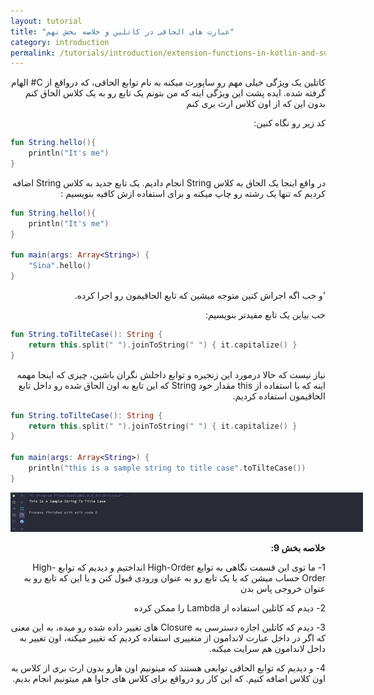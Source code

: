 ```yaml
---
layout: tutorial
title: "عبارت های الحاقی در کاتلین و خلاصه بخش نهم"
category: introduction
permalink: /tutorials/introduction/extension-functions-in-kotlin-and-summary/
---
```



<div dir="rtl" markdown="1">



کاتلین یک ویژگی خیلی مهم رو ساپورت میکنه به نام توابع الحاقی، که درواقع از C# الهام گرفته شده. ایده پشت این ویژگی اینه که من بتونم یک تابع رو به یک کلاس الحاق کنم بدون این که از اون کلاس ارث بری کنم 

کد زیر رو نگاه کنین: 

</div>

```kotlin
fun String.hello(){
    println("It's me")
}
```

<div dir="rtl" markdown="1">

در واقع اینجا یک الحاق به کلاس String انجام دادیم. یک تابع جدید به کلاس String اضافه کردیم که تنها یک رشته رو چاپ میکنه و برای استفاده ازش کافیه بنویسیم :

</div>

```kotlin
fun String.hello(){
    println("It's me")
}

fun main(args: Array<String>) {
    "Sina".hello()
}
```

<div dir="rtl" markdown="1">

'و خب اگه اجراش کنین متوجه میشین که تابع الحاقیمون رو اجرا کرده.

خب بیاین یک تابع مفیدتر بنویسیم:

</div>

```kotlin
fun String.toTilteCase(): String {
    return this.split(" ").joinToString(" ") { it.capitalize() }
}
```

<div dir="rtl" markdown="1">

نیاز نیست که حالا درمورد این زنجیره و توابع داخلش نگران باشین، چیزی که اینجا مهمه اینه که با استفاده از this مقدار خود String که این تابع به اون الحاق شده رو داخل تابع الحاقیمون استفاده کردیم.

</div>

```kotlin
fun String.toTilteCase(): String {
    return this.split(" ").joinToString(" ") { it.capitalize() }
}

fun main(args: Array<String>) {
    println("this is a sample string to title case".toTilteCase())
}
```

<p style="width: calc(100% + 60px);">
<img src="/assets/img/introduction/extension-functions-in-kotlin-and-summary/result-1.PNG" />
</p>

<div dir="rtl" markdown="1">

**خلاصه بخش 9:**

1-	ما توی این قسمت نگاهی به توابع High-Order انداختیم و دیدیم که توابع High-Order حساب میشن که یا یک تابع رو به عنوان ورودی قبول کنن و یا این که تابع رو به عنوان خروجی پاس بدن

2-	دیدم که کاتلین استفاده از Lambda را ممکن کرده

3-	دیدم که کاتلین اجازه دسترسی به Closure های تغییر داده شده رو میده، به این معنی که اگر در داخل عبارت لاندامون از متغییری استفاده کردیم که تغییر میکنه، اون تغییر به داخل لاندامون هم سرایت میکنه.

4-	و دیدیم که توابع الحاقی توابعی هستند که میتونیم اون هارو بدون ارث بری از کلاس به اون کلاس اضافه کنیم. که این کار رو درواقع برای کلاس های جاوا هم میتونیم انجام بدیم.


</div>
